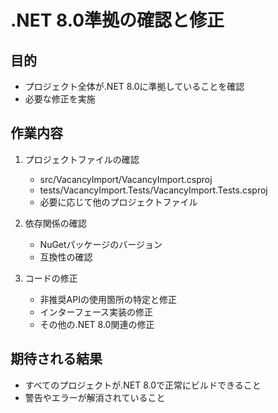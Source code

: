 # .NET 8.0準拠の確認と修正

## 目的
- プロジェクト全体が.NET 8.0に準拠していることを確認
- 必要な修正を実施

## 作業内容
1. プロジェクトファイルの確認
   - src/VacancyImport/VacancyImport.csproj
   - tests/VacancyImport.Tests/VacancyImport.Tests.csproj
   - 必要に応じて他のプロジェクトファイル

2. 依存関係の確認
   - NuGetパッケージのバージョン
   - 互換性の確認

3. コードの修正
   - 非推奨APIの使用箇所の特定と修正
   - インターフェース実装の修正
   - その他の.NET 8.0関連の修正

## 期待される結果
- すべてのプロジェクトが.NET 8.0で正常にビルドできること
- 警告やエラーが解消されていること 